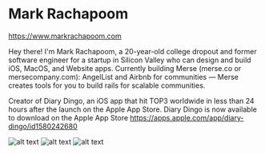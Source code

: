 # Mark Rachapoom

https://www.markrachapoom.com

Hey there! I'm Mark Rachapoom, a 20-year-old college dropout and former software engineer for a startup in Silicon Valley who can design and build iOS, MacOS, and Website apps. Currently building Merse (merse.co or mersecompany.com): AngelList and Airbnb for communities — Merse creates tools for you to build rails for scalable communities.

Creator of Diary Dingo, an iOS app that hit TOP3 worldwide in less than 24 hours after the launch on the Apple App Store.
Diary Dingo is now available to download on the Apple App Store
https://apps.apple.com/app/diary-dingo/id1580242680

![alt text](https://s3.us-west-2.amazonaws.com/secure.notion-static.com/113b8c0e-2f9a-4d78-bd1d-73968bf2ded1/merse-twitter-banner.png?X-Amz-Algorithm=AWS4-HMAC-SHA256&X-Amz-Content-Sha256=UNSIGNED-PAYLOAD&X-Amz-Credential=AKIAT73L2G45EIPT3X45%2F20230302%2Fus-west-2%2Fs3%2Faws4_request&X-Amz-Date=20230302T121158Z&X-Amz-Expires=86400&X-Amz-Signature=7ee088b78133c4fdf702ab94421f08618447182900bca065974373231397b48a&X-Amz-SignedHeaders=host&response-content-disposition=filename%3D%22merse-twitter-banner.png%22&x-id=GetObject)
![alt text](https://polywork-production.imgix.net/jcj97s3zhzk4363mx9oceuxm1fyr?ixlib=rails-4.2.0&w=4096&auto=format&dpr=1&q=75)
![alt text](https://pbs.twimg.com/media/E_51M0XUUBghc5y?format=jpg&name=4096x4096)
